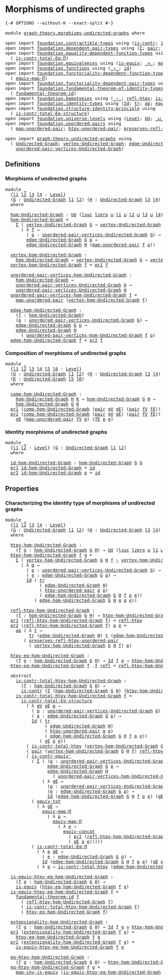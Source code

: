 # Morphisms of undirected graphs

<pre class="Agda"><a id="43" class="Symbol">{-#</a> <a id="47" class="Keyword">OPTIONS</a> <a id="55" class="Pragma">--without-K</a> <a id="67" class="Pragma">--exact-split</a> <a id="81" class="Symbol">#-}</a>

<a id="86" class="Keyword">module</a> <a id="93" href="graph-theory.morphisms-undirected-graphs.html" class="Module">graph-theory.morphisms-undirected-graphs</a> <a id="134" class="Keyword">where</a>

<a id="141" class="Keyword">open</a> <a id="146" class="Keyword">import</a> <a id="153" href="foundation.contractible-types.html" class="Module">foundation.contractible-types</a> <a id="183" class="Keyword">using</a> <a id="189" class="Symbol">(</a><a id="190" href="foundation-core.contractible-types.html#925" class="Function">is-contr</a><a id="198" class="Symbol">;</a> <a id="200" href="foundation-core.contractible-types.html#3739" class="Function">is-contr-equiv&#39;</a><a id="215" class="Symbol">)</a>
<a id="217" class="Keyword">open</a> <a id="222" class="Keyword">import</a> <a id="229" href="foundation.dependent-pair-types.html" class="Module">foundation.dependent-pair-types</a> <a id="261" class="Keyword">using</a> <a id="267" class="Symbol">(</a><a id="268" href="foundation-core.dependent-pair-types.html#502" class="Record">Σ</a><a id="269" class="Symbol">;</a> <a id="271" href="foundation-core.dependent-pair-types.html#575" class="InductiveConstructor">pair</a><a id="275" class="Symbol">;</a> <a id="277" href="foundation-core.dependent-pair-types.html#592" class="Field">pr1</a><a id="280" class="Symbol">;</a> <a id="282" href="foundation-core.dependent-pair-types.html#604" class="Field">pr2</a><a id="285" class="Symbol">)</a>
<a id="287" class="Keyword">open</a> <a id="292" class="Keyword">import</a> <a id="299" href="foundation.equality-dependent-function-types.html" class="Module">foundation.equality-dependent-function-types</a> <a id="344" class="Keyword">using</a>
  <a id="352" class="Symbol">(</a> <a id="354" href="foundation.equality-dependent-function-types.html#1038" class="Function">is-contr-total-Eq-Π</a><a id="373" class="Symbol">)</a>
<a id="375" class="Keyword">open</a> <a id="380" class="Keyword">import</a> <a id="387" href="foundation.equivalences.html" class="Module">foundation.equivalences</a> <a id="411" class="Keyword">using</a> <a id="417" class="Symbol">(</a><a id="418" href="foundation-core.equivalences.html#1542" class="Function">is-equiv</a><a id="426" class="Symbol">;</a> <a id="428" href="foundation-core.equivalences.html#1607" class="Function Operator">_≃_</a><a id="431" class="Symbol">;</a> <a id="433" href="foundation-core.equivalences.html#4173" class="Function">map-inv-is-equiv</a><a id="449" class="Symbol">)</a>
<a id="451" class="Keyword">open</a> <a id="456" class="Keyword">import</a> <a id="463" href="foundation.functions.html" class="Module">foundation.functions</a> <a id="484" class="Keyword">using</a> <a id="490" class="Symbol">(</a><a id="491" href="foundation-core.functions.html#407" class="Function Operator">_∘_</a><a id="494" class="Symbol">;</a> <a id="496" href="foundation-core.functions.html#309" class="Function">id</a><a id="498" class="Symbol">)</a>
<a id="500" class="Keyword">open</a> <a id="505" class="Keyword">import</a> <a id="512" href="foundation.functoriality-dependent-function-types.html" class="Module">foundation.functoriality-dependent-function-types</a> <a id="562" class="Keyword">using</a>
  <a id="570" class="Symbol">(</a> <a id="572" href="foundation.functoriality-dependent-function-types.html#3637" class="Function">equiv-map-Π</a><a id="583" class="Symbol">)</a>
<a id="585" class="Keyword">open</a> <a id="590" class="Keyword">import</a> <a id="597" href="foundation.functoriality-dependent-pair-types.html" class="Module">foundation.functoriality-dependent-pair-types</a> <a id="643" class="Keyword">using</a> <a id="649" class="Symbol">(</a><a id="650" href="foundation-core.functoriality-dependent-pair-types.html#6804" class="Function">equiv-tot</a><a id="659" class="Symbol">)</a>
<a id="661" class="Keyword">open</a> <a id="666" class="Keyword">import</a> <a id="673" href="foundation.fundamental-theorem-of-identity-types.html" class="Module">foundation.fundamental-theorem-of-identity-types</a> <a id="722" class="Keyword">using</a>
  <a id="730" class="Symbol">(</a> <a id="732" href="foundation-core.fundamental-theorem-of-identity-types.html#1888" class="Function">fundamental-theorem-id</a><a id="754" class="Symbol">)</a>
<a id="756" class="Keyword">open</a> <a id="761" class="Keyword">import</a> <a id="768" href="foundation.homotopies.html" class="Module">foundation.homotopies</a> <a id="790" class="Keyword">using</a> <a id="796" class="Symbol">(</a><a id="797" href="foundation-core.homotopies.html#467" class="Function Operator">_~_</a><a id="800" class="Symbol">;</a> <a id="802" href="foundation-core.homotopies.html#632" class="Function">refl-htpy</a><a id="811" class="Symbol">;</a> <a id="813" href="foundation.homotopies.html#3132" class="Function">is-contr-total-htpy</a><a id="832" class="Symbol">)</a>
<a id="834" class="Keyword">open</a> <a id="839" class="Keyword">import</a> <a id="846" href="foundation.identity-types.html" class="Module">foundation.identity-types</a> <a id="872" class="Keyword">using</a> <a id="878" class="Symbol">(</a><a id="879" href="foundation-core.identity-types.html#641" class="Datatype">Id</a><a id="881" class="Symbol">;</a> <a id="883" href="foundation-core.identity-types.html#4583" class="Function">tr</a><a id="885" class="Symbol">;</a> <a id="887" href="foundation-core.identity-types.html#2853" class="Function">ap</a><a id="889" class="Symbol">;</a> <a id="891" href="foundation.identity-types.html#1931" class="Function">equiv-concat</a><a id="903" class="Symbol">;</a> <a id="905" href="foundation-core.identity-types.html#694" class="InductiveConstructor">refl</a><a id="909" class="Symbol">)</a>
<a id="911" class="Keyword">open</a> <a id="916" class="Keyword">import</a> <a id="923" href="foundation.structure-identity-principle.html" class="Module">foundation.structure-identity-principle</a> <a id="963" class="Keyword">using</a>
  <a id="971" class="Symbol">(</a> <a id="973" href="foundation.structure-identity-principle.html#1341" class="Function">is-contr-total-Eq-structure</a><a id="1000" class="Symbol">)</a>
<a id="1002" class="Keyword">open</a> <a id="1007" class="Keyword">import</a> <a id="1014" href="foundation.universe-levels.html" class="Module">foundation.universe-levels</a> <a id="1041" class="Keyword">using</a> <a id="1047" class="Symbol">(</a><a id="1048" href="Agda.Primitive.html#597" class="Postulate">Level</a><a id="1053" class="Symbol">;</a> <a id="1055" href="foundation-core.universe-levels.html#222" class="Primitive">UU</a><a id="1057" class="Symbol">;</a> <a id="1059" href="Agda.Primitive.html#810" class="Primitive Operator">_⊔_</a><a id="1062" class="Symbol">;</a> <a id="1064" href="Agda.Primitive.html#780" class="Primitive">lsuc</a><a id="1068" class="Symbol">;</a> <a id="1070" href="Agda.Primitive.html#764" class="Primitive">lzero</a><a id="1075" class="Symbol">)</a>
<a id="1077" class="Keyword">open</a> <a id="1082" class="Keyword">import</a> <a id="1089" href="foundation.unordered-pairs.html" class="Module">foundation.unordered-pairs</a> <a id="1116" class="Keyword">using</a>
  <a id="1124" class="Symbol">(</a> <a id="1126" href="foundation.unordered-pairs.html#7759" class="Function">map-unordered-pair</a><a id="1144" class="Symbol">;</a> <a id="1146" href="foundation.unordered-pairs.html#8391" class="Function">htpy-unordered-pair</a><a id="1165" class="Symbol">;</a> <a id="1167" href="foundation.unordered-pairs.html#8712" class="Function">preserves-refl-htpy-unordered-pair</a><a id="1201" class="Symbol">)</a>

<a id="1204" class="Keyword">open</a> <a id="1209" class="Keyword">import</a> <a id="1216" href="graph-theory.undirected-graphs.html" class="Module">graph-theory.undirected-graphs</a> <a id="1247" class="Keyword">using</a>
  <a id="1255" class="Symbol">(</a> <a id="1257" href="graph-theory.undirected-graphs.html#785" class="Function">Undirected-Graph</a><a id="1273" class="Symbol">;</a> <a id="1275" href="graph-theory.undirected-graphs.html#981" class="Function">vertex-Undirected-Graph</a><a id="1298" class="Symbol">;</a> <a id="1300" href="graph-theory.undirected-graphs.html#1205" class="Function">edge-Undirected-Graph</a><a id="1321" class="Symbol">;</a>
    <a id="1327" href="graph-theory.undirected-graphs.html#1050" class="Function">unordered-pair-vertices-Undirected-Graph</a><a id="1367" class="Symbol">)</a>
</pre>
## Definitions

### Morphisms of undirected graphs

<pre class="Agda"><a id="1434" class="Keyword">module</a> <a id="1441" href="graph-theory.morphisms-undirected-graphs.html#1441" class="Module">_</a>
  <a id="1445" class="Symbol">{</a><a id="1446" href="graph-theory.morphisms-undirected-graphs.html#1446" class="Bound">l1</a> <a id="1449" href="graph-theory.morphisms-undirected-graphs.html#1449" class="Bound">l2</a> <a id="1452" href="graph-theory.morphisms-undirected-graphs.html#1452" class="Bound">l3</a> <a id="1455" href="graph-theory.morphisms-undirected-graphs.html#1455" class="Bound">l4</a> <a id="1458" class="Symbol">:</a> <a id="1460" href="Agda.Primitive.html#597" class="Postulate">Level</a><a id="1465" class="Symbol">}</a>
  <a id="1469" class="Symbol">(</a><a id="1470" href="graph-theory.morphisms-undirected-graphs.html#1470" class="Bound">G</a> <a id="1472" class="Symbol">:</a> <a id="1474" href="graph-theory.undirected-graphs.html#785" class="Function">Undirected-Graph</a> <a id="1491" href="graph-theory.morphisms-undirected-graphs.html#1446" class="Bound">l1</a> <a id="1494" href="graph-theory.morphisms-undirected-graphs.html#1449" class="Bound">l2</a><a id="1496" class="Symbol">)</a> <a id="1498" class="Symbol">(</a><a id="1499" href="graph-theory.morphisms-undirected-graphs.html#1499" class="Bound">H</a> <a id="1501" class="Symbol">:</a> <a id="1503" href="graph-theory.undirected-graphs.html#785" class="Function">Undirected-Graph</a> <a id="1520" href="graph-theory.morphisms-undirected-graphs.html#1452" class="Bound">l3</a> <a id="1523" href="graph-theory.morphisms-undirected-graphs.html#1455" class="Bound">l4</a><a id="1525" class="Symbol">)</a>
  <a id="1529" class="Keyword">where</a>

  <a id="1538" href="graph-theory.morphisms-undirected-graphs.html#1538" class="Function">hom-Undirected-Graph</a> <a id="1559" class="Symbol">:</a> <a id="1561" href="foundation-core.universe-levels.html#222" class="Primitive">UU</a> <a id="1564" class="Symbol">(</a><a id="1565" href="Agda.Primitive.html#780" class="Primitive">lsuc</a> <a id="1570" href="Agda.Primitive.html#764" class="Primitive">lzero</a> <a id="1576" href="Agda.Primitive.html#810" class="Primitive Operator">⊔</a> <a id="1578" href="graph-theory.morphisms-undirected-graphs.html#1446" class="Bound">l1</a> <a id="1581" href="Agda.Primitive.html#810" class="Primitive Operator">⊔</a> <a id="1583" href="graph-theory.morphisms-undirected-graphs.html#1449" class="Bound">l2</a> <a id="1586" href="Agda.Primitive.html#810" class="Primitive Operator">⊔</a> <a id="1588" href="graph-theory.morphisms-undirected-graphs.html#1452" class="Bound">l3</a> <a id="1591" href="Agda.Primitive.html#810" class="Primitive Operator">⊔</a> <a id="1593" href="graph-theory.morphisms-undirected-graphs.html#1455" class="Bound">l4</a><a id="1595" class="Symbol">)</a>
  <a id="1599" href="graph-theory.morphisms-undirected-graphs.html#1538" class="Function">hom-Undirected-Graph</a> <a id="1620" class="Symbol">=</a>
    <a id="1626" href="foundation-core.dependent-pair-types.html#502" class="Record">Σ</a> <a id="1628" class="Symbol">(</a> <a id="1630" href="graph-theory.undirected-graphs.html#981" class="Function">vertex-Undirected-Graph</a> <a id="1654" href="graph-theory.morphisms-undirected-graphs.html#1470" class="Bound">G</a> <a id="1656" class="Symbol">→</a> <a id="1658" href="graph-theory.undirected-graphs.html#981" class="Function">vertex-Undirected-Graph</a> <a id="1682" href="graph-theory.morphisms-undirected-graphs.html#1499" class="Bound">H</a><a id="1683" class="Symbol">)</a>
      <a id="1691" class="Symbol">(</a> <a id="1693" class="Symbol">λ</a> <a id="1695" href="graph-theory.morphisms-undirected-graphs.html#1695" class="Bound">f</a> <a id="1697" class="Symbol">→</a>
        <a id="1707" class="Symbol">(</a> <a id="1709" href="graph-theory.morphisms-undirected-graphs.html#1709" class="Bound">p</a> <a id="1711" class="Symbol">:</a> <a id="1713" href="graph-theory.undirected-graphs.html#1050" class="Function">unordered-pair-vertices-Undirected-Graph</a> <a id="1754" href="graph-theory.morphisms-undirected-graphs.html#1470" class="Bound">G</a><a id="1755" class="Symbol">)</a> <a id="1757" class="Symbol">→</a>
        <a id="1767" href="graph-theory.undirected-graphs.html#1205" class="Function">edge-Undirected-Graph</a> <a id="1789" href="graph-theory.morphisms-undirected-graphs.html#1470" class="Bound">G</a> <a id="1791" href="graph-theory.morphisms-undirected-graphs.html#1709" class="Bound">p</a> <a id="1793" class="Symbol">→</a>
        <a id="1803" href="graph-theory.undirected-graphs.html#1205" class="Function">edge-Undirected-Graph</a> <a id="1825" href="graph-theory.morphisms-undirected-graphs.html#1499" class="Bound">H</a> <a id="1827" class="Symbol">(</a><a id="1828" href="foundation.unordered-pairs.html#7759" class="Function">map-unordered-pair</a> <a id="1847" href="graph-theory.morphisms-undirected-graphs.html#1695" class="Bound">f</a> <a id="1849" href="graph-theory.morphisms-undirected-graphs.html#1709" class="Bound">p</a><a id="1850" class="Symbol">))</a>

  <a id="1856" href="graph-theory.morphisms-undirected-graphs.html#1856" class="Function">vertex-hom-Undirected-Graph</a> <a id="1884" class="Symbol">:</a>
    <a id="1890" href="graph-theory.morphisms-undirected-graphs.html#1538" class="Function">hom-Undirected-Graph</a> <a id="1911" class="Symbol">→</a> <a id="1913" href="graph-theory.undirected-graphs.html#981" class="Function">vertex-Undirected-Graph</a> <a id="1937" href="graph-theory.morphisms-undirected-graphs.html#1470" class="Bound">G</a> <a id="1939" class="Symbol">→</a> <a id="1941" href="graph-theory.undirected-graphs.html#981" class="Function">vertex-Undirected-Graph</a> <a id="1965" href="graph-theory.morphisms-undirected-graphs.html#1499" class="Bound">H</a>
  <a id="1969" href="graph-theory.morphisms-undirected-graphs.html#1856" class="Function">vertex-hom-Undirected-Graph</a> <a id="1997" href="graph-theory.morphisms-undirected-graphs.html#1997" class="Bound">f</a> <a id="1999" class="Symbol">=</a> <a id="2001" href="foundation-core.dependent-pair-types.html#592" class="Field">pr1</a> <a id="2005" href="graph-theory.morphisms-undirected-graphs.html#1997" class="Bound">f</a>

  <a id="2010" href="graph-theory.morphisms-undirected-graphs.html#2010" class="Function">unordered-pair-vertices-hom-Undirected-Graph</a> <a id="2055" class="Symbol">:</a>
    <a id="2061" href="graph-theory.morphisms-undirected-graphs.html#1538" class="Function">hom-Undirected-Graph</a> <a id="2082" class="Symbol">→</a>
    <a id="2088" href="graph-theory.undirected-graphs.html#1050" class="Function">unordered-pair-vertices-Undirected-Graph</a> <a id="2129" href="graph-theory.morphisms-undirected-graphs.html#1470" class="Bound">G</a> <a id="2131" class="Symbol">→</a>
    <a id="2137" href="graph-theory.undirected-graphs.html#1050" class="Function">unordered-pair-vertices-Undirected-Graph</a> <a id="2178" href="graph-theory.morphisms-undirected-graphs.html#1499" class="Bound">H</a>
  <a id="2182" href="graph-theory.morphisms-undirected-graphs.html#2010" class="Function">unordered-pair-vertices-hom-Undirected-Graph</a> <a id="2227" href="graph-theory.morphisms-undirected-graphs.html#2227" class="Bound">f</a> <a id="2229" class="Symbol">=</a>
    <a id="2235" href="foundation.unordered-pairs.html#7759" class="Function">map-unordered-pair</a> <a id="2254" class="Symbol">(</a><a id="2255" href="graph-theory.morphisms-undirected-graphs.html#1856" class="Function">vertex-hom-Undirected-Graph</a> <a id="2283" href="graph-theory.morphisms-undirected-graphs.html#2227" class="Bound">f</a><a id="2284" class="Symbol">)</a>

  <a id="2289" href="graph-theory.morphisms-undirected-graphs.html#2289" class="Function">edge-hom-Undirected-Graph</a> <a id="2315" class="Symbol">:</a>
    <a id="2321" class="Symbol">(</a><a id="2322" href="graph-theory.morphisms-undirected-graphs.html#2322" class="Bound">f</a> <a id="2324" class="Symbol">:</a> <a id="2326" href="graph-theory.morphisms-undirected-graphs.html#1538" class="Function">hom-Undirected-Graph</a><a id="2346" class="Symbol">)</a>
    <a id="2352" class="Symbol">(</a><a id="2353" href="graph-theory.morphisms-undirected-graphs.html#2353" class="Bound">p</a> <a id="2355" class="Symbol">:</a> <a id="2357" href="graph-theory.undirected-graphs.html#1050" class="Function">unordered-pair-vertices-Undirected-Graph</a> <a id="2398" href="graph-theory.morphisms-undirected-graphs.html#1470" class="Bound">G</a><a id="2399" class="Symbol">)</a> <a id="2401" class="Symbol">→</a>
    <a id="2407" href="graph-theory.undirected-graphs.html#1205" class="Function">edge-Undirected-Graph</a> <a id="2429" href="graph-theory.morphisms-undirected-graphs.html#1470" class="Bound">G</a> <a id="2431" href="graph-theory.morphisms-undirected-graphs.html#2353" class="Bound">p</a> <a id="2433" class="Symbol">→</a>
    <a id="2439" href="graph-theory.undirected-graphs.html#1205" class="Function">edge-Undirected-Graph</a> <a id="2461" href="graph-theory.morphisms-undirected-graphs.html#1499" class="Bound">H</a>
      <a id="2469" class="Symbol">(</a> <a id="2471" href="graph-theory.morphisms-undirected-graphs.html#2010" class="Function">unordered-pair-vertices-hom-Undirected-Graph</a> <a id="2516" href="graph-theory.morphisms-undirected-graphs.html#2322" class="Bound">f</a> <a id="2518" href="graph-theory.morphisms-undirected-graphs.html#2353" class="Bound">p</a><a id="2519" class="Symbol">)</a>
  <a id="2523" href="graph-theory.morphisms-undirected-graphs.html#2289" class="Function">edge-hom-Undirected-Graph</a> <a id="2549" href="graph-theory.morphisms-undirected-graphs.html#2549" class="Bound">f</a> <a id="2551" class="Symbol">=</a> <a id="2553" href="foundation-core.dependent-pair-types.html#604" class="Field">pr2</a> <a id="2557" href="graph-theory.morphisms-undirected-graphs.html#2549" class="Bound">f</a>
</pre>
### Composition of morphisms of undirected graphs

<pre class="Agda"><a id="2623" class="Keyword">module</a> <a id="2630" href="graph-theory.morphisms-undirected-graphs.html#2630" class="Module">_</a>
  <a id="2634" class="Symbol">{</a><a id="2635" href="graph-theory.morphisms-undirected-graphs.html#2635" class="Bound">l1</a> <a id="2638" href="graph-theory.morphisms-undirected-graphs.html#2638" class="Bound">l2</a> <a id="2641" href="graph-theory.morphisms-undirected-graphs.html#2641" class="Bound">l3</a> <a id="2644" href="graph-theory.morphisms-undirected-graphs.html#2644" class="Bound">l4</a> <a id="2647" href="graph-theory.morphisms-undirected-graphs.html#2647" class="Bound">l5</a> <a id="2650" href="graph-theory.morphisms-undirected-graphs.html#2650" class="Bound">l6</a> <a id="2653" class="Symbol">:</a> <a id="2655" href="Agda.Primitive.html#597" class="Postulate">Level</a><a id="2660" class="Symbol">}</a>
  <a id="2664" class="Symbol">(</a><a id="2665" href="graph-theory.morphisms-undirected-graphs.html#2665" class="Bound">G</a> <a id="2667" class="Symbol">:</a> <a id="2669" href="graph-theory.undirected-graphs.html#785" class="Function">Undirected-Graph</a> <a id="2686" href="graph-theory.morphisms-undirected-graphs.html#2635" class="Bound">l1</a> <a id="2689" href="graph-theory.morphisms-undirected-graphs.html#2638" class="Bound">l2</a><a id="2691" class="Symbol">)</a> <a id="2693" class="Symbol">(</a><a id="2694" href="graph-theory.morphisms-undirected-graphs.html#2694" class="Bound">H</a> <a id="2696" class="Symbol">:</a> <a id="2698" href="graph-theory.undirected-graphs.html#785" class="Function">Undirected-Graph</a> <a id="2715" href="graph-theory.morphisms-undirected-graphs.html#2641" class="Bound">l3</a> <a id="2718" href="graph-theory.morphisms-undirected-graphs.html#2644" class="Bound">l4</a><a id="2720" class="Symbol">)</a>
  <a id="2724" class="Symbol">(</a><a id="2725" href="graph-theory.morphisms-undirected-graphs.html#2725" class="Bound">K</a> <a id="2727" class="Symbol">:</a> <a id="2729" href="graph-theory.undirected-graphs.html#785" class="Function">Undirected-Graph</a> <a id="2746" href="graph-theory.morphisms-undirected-graphs.html#2647" class="Bound">l5</a> <a id="2749" href="graph-theory.morphisms-undirected-graphs.html#2650" class="Bound">l6</a><a id="2751" class="Symbol">)</a>
  <a id="2755" class="Keyword">where</a>

  <a id="2764" href="graph-theory.morphisms-undirected-graphs.html#2764" class="Function">comp-hom-Undirected-Graph</a> <a id="2790" class="Symbol">:</a>
    <a id="2796" href="graph-theory.morphisms-undirected-graphs.html#1538" class="Function">hom-Undirected-Graph</a> <a id="2817" href="graph-theory.morphisms-undirected-graphs.html#2694" class="Bound">H</a> <a id="2819" href="graph-theory.morphisms-undirected-graphs.html#2725" class="Bound">K</a> <a id="2821" class="Symbol">→</a> <a id="2823" href="graph-theory.morphisms-undirected-graphs.html#1538" class="Function">hom-Undirected-Graph</a> <a id="2844" href="graph-theory.morphisms-undirected-graphs.html#2665" class="Bound">G</a> <a id="2846" href="graph-theory.morphisms-undirected-graphs.html#2694" class="Bound">H</a> <a id="2848" class="Symbol">→</a>
    <a id="2854" href="graph-theory.morphisms-undirected-graphs.html#1538" class="Function">hom-Undirected-Graph</a> <a id="2875" href="graph-theory.morphisms-undirected-graphs.html#2665" class="Bound">G</a> <a id="2877" href="graph-theory.morphisms-undirected-graphs.html#2725" class="Bound">K</a>
  <a id="2881" href="foundation-core.dependent-pair-types.html#592" class="Field">pr1</a> <a id="2885" class="Symbol">(</a><a id="2886" href="graph-theory.morphisms-undirected-graphs.html#2764" class="Function">comp-hom-Undirected-Graph</a> <a id="2912" class="Symbol">(</a><a id="2913" href="foundation-core.dependent-pair-types.html#575" class="InductiveConstructor">pair</a> <a id="2918" href="graph-theory.morphisms-undirected-graphs.html#2918" class="Bound">gV</a> <a id="2921" href="graph-theory.morphisms-undirected-graphs.html#2921" class="Bound">gE</a><a id="2923" class="Symbol">)</a> <a id="2925" class="Symbol">(</a><a id="2926" href="foundation-core.dependent-pair-types.html#575" class="InductiveConstructor">pair</a> <a id="2931" href="graph-theory.morphisms-undirected-graphs.html#2931" class="Bound">fV</a> <a id="2934" href="graph-theory.morphisms-undirected-graphs.html#2934" class="Bound">fE</a><a id="2936" class="Symbol">))</a> <a id="2939" class="Symbol">=</a> <a id="2941" href="graph-theory.morphisms-undirected-graphs.html#2918" class="Bound">gV</a> <a id="2944" href="foundation-core.functions.html#407" class="Function Operator">∘</a> <a id="2946" href="graph-theory.morphisms-undirected-graphs.html#2931" class="Bound">fV</a>
  <a id="2951" href="foundation-core.dependent-pair-types.html#604" class="Field">pr2</a> <a id="2955" class="Symbol">(</a><a id="2956" href="graph-theory.morphisms-undirected-graphs.html#2764" class="Function">comp-hom-Undirected-Graph</a> <a id="2982" class="Symbol">(</a><a id="2983" href="foundation-core.dependent-pair-types.html#575" class="InductiveConstructor">pair</a> <a id="2988" href="graph-theory.morphisms-undirected-graphs.html#2988" class="Bound">gV</a> <a id="2991" href="graph-theory.morphisms-undirected-graphs.html#2991" class="Bound">gE</a><a id="2993" class="Symbol">)</a> <a id="2995" class="Symbol">(</a><a id="2996" href="foundation-core.dependent-pair-types.html#575" class="InductiveConstructor">pair</a> <a id="3001" href="graph-theory.morphisms-undirected-graphs.html#3001" class="Bound">fV</a> <a id="3004" href="graph-theory.morphisms-undirected-graphs.html#3004" class="Bound">fE</a><a id="3006" class="Symbol">))</a> <a id="3009" href="graph-theory.morphisms-undirected-graphs.html#3009" class="Bound">p</a> <a id="3011" href="graph-theory.morphisms-undirected-graphs.html#3011" class="Bound">e</a> <a id="3013" class="Symbol">=</a>
    <a id="3019" href="graph-theory.morphisms-undirected-graphs.html#2991" class="Bound">gE</a> <a id="3022" class="Symbol">(</a><a id="3023" href="foundation.unordered-pairs.html#7759" class="Function">map-unordered-pair</a> <a id="3042" href="graph-theory.morphisms-undirected-graphs.html#3001" class="Bound">fV</a> <a id="3045" href="graph-theory.morphisms-undirected-graphs.html#3009" class="Bound">p</a><a id="3046" class="Symbol">)</a> <a id="3048" class="Symbol">(</a><a id="3049" href="graph-theory.morphisms-undirected-graphs.html#3004" class="Bound">fE</a> <a id="3052" href="graph-theory.morphisms-undirected-graphs.html#3009" class="Bound">p</a> <a id="3054" href="graph-theory.morphisms-undirected-graphs.html#3011" class="Bound">e</a><a id="3055" class="Symbol">)</a>
</pre>
### Identity morphisms of undirected graphs

<pre class="Agda"><a id="3115" class="Keyword">module</a> <a id="3122" href="graph-theory.morphisms-undirected-graphs.html#3122" class="Module">_</a>
  <a id="3126" class="Symbol">{</a><a id="3127" href="graph-theory.morphisms-undirected-graphs.html#3127" class="Bound">l1</a> <a id="3130" href="graph-theory.morphisms-undirected-graphs.html#3130" class="Bound">l2</a> <a id="3133" class="Symbol">:</a> <a id="3135" href="Agda.Primitive.html#597" class="Postulate">Level</a><a id="3140" class="Symbol">}</a> <a id="3142" class="Symbol">(</a><a id="3143" href="graph-theory.morphisms-undirected-graphs.html#3143" class="Bound">G</a> <a id="3145" class="Symbol">:</a> <a id="3147" href="graph-theory.undirected-graphs.html#785" class="Function">Undirected-Graph</a> <a id="3164" href="graph-theory.morphisms-undirected-graphs.html#3127" class="Bound">l1</a> <a id="3167" href="graph-theory.morphisms-undirected-graphs.html#3130" class="Bound">l2</a><a id="3169" class="Symbol">)</a>
  <a id="3173" class="Keyword">where</a>

  <a id="3182" href="graph-theory.morphisms-undirected-graphs.html#3182" class="Function">id-hom-Undirected-Graph</a> <a id="3206" class="Symbol">:</a> <a id="3208" href="graph-theory.morphisms-undirected-graphs.html#1538" class="Function">hom-Undirected-Graph</a> <a id="3229" href="graph-theory.morphisms-undirected-graphs.html#3143" class="Bound">G</a> <a id="3231" href="graph-theory.morphisms-undirected-graphs.html#3143" class="Bound">G</a>
  <a id="3235" href="foundation-core.dependent-pair-types.html#592" class="Field">pr1</a> <a id="3239" href="graph-theory.morphisms-undirected-graphs.html#3182" class="Function">id-hom-Undirected-Graph</a> <a id="3263" class="Symbol">=</a> <a id="3265" href="foundation-core.functions.html#309" class="Function">id</a>
  <a id="3270" href="foundation-core.dependent-pair-types.html#604" class="Field">pr2</a> <a id="3274" href="graph-theory.morphisms-undirected-graphs.html#3182" class="Function">id-hom-Undirected-Graph</a> <a id="3298" href="graph-theory.morphisms-undirected-graphs.html#3298" class="Bound">p</a> <a id="3300" class="Symbol">=</a> <a id="3302" href="foundation-core.functions.html#309" class="Function">id</a>
</pre>

## Properties

### Characterizing the identity type of morphisms of undirected graphs

<pre class="Agda"><a id="3406" class="Keyword">module</a> <a id="3413" href="graph-theory.morphisms-undirected-graphs.html#3413" class="Module">_</a>
  <a id="3417" class="Symbol">{</a><a id="3418" href="graph-theory.morphisms-undirected-graphs.html#3418" class="Bound">l1</a> <a id="3421" href="graph-theory.morphisms-undirected-graphs.html#3421" class="Bound">l2</a> <a id="3424" href="graph-theory.morphisms-undirected-graphs.html#3424" class="Bound">l3</a> <a id="3427" href="graph-theory.morphisms-undirected-graphs.html#3427" class="Bound">l4</a> <a id="3430" class="Symbol">:</a> <a id="3432" href="Agda.Primitive.html#597" class="Postulate">Level</a><a id="3437" class="Symbol">}</a>
  <a id="3441" class="Symbol">(</a><a id="3442" href="graph-theory.morphisms-undirected-graphs.html#3442" class="Bound">G</a> <a id="3444" class="Symbol">:</a> <a id="3446" href="graph-theory.undirected-graphs.html#785" class="Function">Undirected-Graph</a> <a id="3463" href="graph-theory.morphisms-undirected-graphs.html#3418" class="Bound">l1</a> <a id="3466" href="graph-theory.morphisms-undirected-graphs.html#3421" class="Bound">l2</a><a id="3468" class="Symbol">)</a> <a id="3470" class="Symbol">(</a><a id="3471" href="graph-theory.morphisms-undirected-graphs.html#3471" class="Bound">H</a> <a id="3473" class="Symbol">:</a> <a id="3475" href="graph-theory.undirected-graphs.html#785" class="Function">Undirected-Graph</a> <a id="3492" href="graph-theory.morphisms-undirected-graphs.html#3424" class="Bound">l3</a> <a id="3495" href="graph-theory.morphisms-undirected-graphs.html#3427" class="Bound">l4</a><a id="3497" class="Symbol">)</a>
  <a id="3501" class="Keyword">where</a>

  <a id="3510" href="graph-theory.morphisms-undirected-graphs.html#3510" class="Function">htpy-hom-Undirected-Graph</a> <a id="3536" class="Symbol">:</a>
    <a id="3542" class="Symbol">(</a><a id="3543" href="graph-theory.morphisms-undirected-graphs.html#3543" class="Bound">f</a> <a id="3545" href="graph-theory.morphisms-undirected-graphs.html#3545" class="Bound">g</a> <a id="3547" class="Symbol">:</a> <a id="3549" href="graph-theory.morphisms-undirected-graphs.html#1538" class="Function">hom-Undirected-Graph</a> <a id="3570" href="graph-theory.morphisms-undirected-graphs.html#3442" class="Bound">G</a> <a id="3572" href="graph-theory.morphisms-undirected-graphs.html#3471" class="Bound">H</a><a id="3573" class="Symbol">)</a> <a id="3575" class="Symbol">→</a> <a id="3577" href="foundation-core.universe-levels.html#222" class="Primitive">UU</a> <a id="3580" class="Symbol">(</a><a id="3581" href="Agda.Primitive.html#780" class="Primitive">lsuc</a> <a id="3586" href="Agda.Primitive.html#764" class="Primitive">lzero</a> <a id="3592" href="Agda.Primitive.html#810" class="Primitive Operator">⊔</a> <a id="3594" href="graph-theory.morphisms-undirected-graphs.html#3418" class="Bound">l1</a> <a id="3597" href="Agda.Primitive.html#810" class="Primitive Operator">⊔</a> <a id="3599" href="graph-theory.morphisms-undirected-graphs.html#3421" class="Bound">l2</a> <a id="3602" href="Agda.Primitive.html#810" class="Primitive Operator">⊔</a> <a id="3604" href="graph-theory.morphisms-undirected-graphs.html#3424" class="Bound">l3</a> <a id="3607" href="Agda.Primitive.html#810" class="Primitive Operator">⊔</a> <a id="3609" href="graph-theory.morphisms-undirected-graphs.html#3427" class="Bound">l4</a><a id="3611" class="Symbol">)</a>
  <a id="3615" href="graph-theory.morphisms-undirected-graphs.html#3510" class="Function">htpy-hom-Undirected-Graph</a> <a id="3641" href="graph-theory.morphisms-undirected-graphs.html#3641" class="Bound">f</a> <a id="3643" href="graph-theory.morphisms-undirected-graphs.html#3643" class="Bound">g</a> <a id="3645" class="Symbol">=</a>
    <a id="3651" href="foundation-core.dependent-pair-types.html#502" class="Record">Σ</a> <a id="3653" class="Symbol">(</a> <a id="3655" href="graph-theory.morphisms-undirected-graphs.html#1856" class="Function">vertex-hom-Undirected-Graph</a> <a id="3683" href="graph-theory.morphisms-undirected-graphs.html#3442" class="Bound">G</a> <a id="3685" href="graph-theory.morphisms-undirected-graphs.html#3471" class="Bound">H</a> <a id="3687" href="graph-theory.morphisms-undirected-graphs.html#3641" class="Bound">f</a> <a id="3689" href="foundation-core.homotopies.html#467" class="Function Operator">~</a> <a id="3691" href="graph-theory.morphisms-undirected-graphs.html#1856" class="Function">vertex-hom-Undirected-Graph</a> <a id="3719" href="graph-theory.morphisms-undirected-graphs.html#3442" class="Bound">G</a> <a id="3721" href="graph-theory.morphisms-undirected-graphs.html#3471" class="Bound">H</a> <a id="3723" href="graph-theory.morphisms-undirected-graphs.html#3643" class="Bound">g</a><a id="3724" class="Symbol">)</a>
      <a id="3732" class="Symbol">(</a> <a id="3734" class="Symbol">λ</a> <a id="3736" href="graph-theory.morphisms-undirected-graphs.html#3736" class="Bound">α</a> <a id="3738" class="Symbol">→</a>
        <a id="3748" class="Symbol">(</a> <a id="3750" href="graph-theory.morphisms-undirected-graphs.html#3750" class="Bound">p</a> <a id="3752" class="Symbol">:</a> <a id="3754" href="graph-theory.undirected-graphs.html#1050" class="Function">unordered-pair-vertices-Undirected-Graph</a> <a id="3795" href="graph-theory.morphisms-undirected-graphs.html#3442" class="Bound">G</a><a id="3796" class="Symbol">)</a> <a id="3798" class="Symbol">→</a>
        <a id="3808" class="Symbol">(</a> <a id="3810" href="graph-theory.morphisms-undirected-graphs.html#3810" class="Bound">e</a> <a id="3812" class="Symbol">:</a> <a id="3814" href="graph-theory.undirected-graphs.html#1205" class="Function">edge-Undirected-Graph</a> <a id="3836" href="graph-theory.morphisms-undirected-graphs.html#3442" class="Bound">G</a> <a id="3838" href="graph-theory.morphisms-undirected-graphs.html#3750" class="Bound">p</a><a id="3839" class="Symbol">)</a> <a id="3841" class="Symbol">→</a>
        <a id="3851" href="foundation-core.identity-types.html#641" class="Datatype">Id</a> <a id="3854" class="Symbol">(</a> <a id="3856" href="foundation-core.identity-types.html#4583" class="Function">tr</a>
             <a id="3872" class="Symbol">(</a> <a id="3874" href="graph-theory.undirected-graphs.html#1205" class="Function">edge-Undirected-Graph</a> <a id="3896" href="graph-theory.morphisms-undirected-graphs.html#3471" class="Bound">H</a><a id="3897" class="Symbol">)</a>
             <a id="3912" class="Symbol">(</a> <a id="3914" href="foundation.unordered-pairs.html#8391" class="Function">htpy-unordered-pair</a> <a id="3934" href="graph-theory.morphisms-undirected-graphs.html#3736" class="Bound">α</a> <a id="3936" href="graph-theory.morphisms-undirected-graphs.html#3750" class="Bound">p</a><a id="3937" class="Symbol">)</a>
             <a id="3952" class="Symbol">(</a> <a id="3954" href="graph-theory.morphisms-undirected-graphs.html#2289" class="Function">edge-hom-Undirected-Graph</a> <a id="3980" href="graph-theory.morphisms-undirected-graphs.html#3442" class="Bound">G</a> <a id="3982" href="graph-theory.morphisms-undirected-graphs.html#3471" class="Bound">H</a> <a id="3984" href="graph-theory.morphisms-undirected-graphs.html#3641" class="Bound">f</a> <a id="3986" href="graph-theory.morphisms-undirected-graphs.html#3750" class="Bound">p</a> <a id="3988" href="graph-theory.morphisms-undirected-graphs.html#3810" class="Bound">e</a><a id="3989" class="Symbol">))</a>
           <a id="4003" class="Symbol">(</a> <a id="4005" href="graph-theory.morphisms-undirected-graphs.html#2289" class="Function">edge-hom-Undirected-Graph</a> <a id="4031" href="graph-theory.morphisms-undirected-graphs.html#3442" class="Bound">G</a> <a id="4033" href="graph-theory.morphisms-undirected-graphs.html#3471" class="Bound">H</a> <a id="4035" href="graph-theory.morphisms-undirected-graphs.html#3643" class="Bound">g</a> <a id="4037" href="graph-theory.morphisms-undirected-graphs.html#3750" class="Bound">p</a> <a id="4039" href="graph-theory.morphisms-undirected-graphs.html#3810" class="Bound">e</a><a id="4040" class="Symbol">))</a>

  <a id="4046" href="graph-theory.morphisms-undirected-graphs.html#4046" class="Function">refl-htpy-hom-Undirected-Graph</a> <a id="4077" class="Symbol">:</a>
    <a id="4083" class="Symbol">(</a><a id="4084" href="graph-theory.morphisms-undirected-graphs.html#4084" class="Bound">f</a> <a id="4086" class="Symbol">:</a> <a id="4088" href="graph-theory.morphisms-undirected-graphs.html#1538" class="Function">hom-Undirected-Graph</a> <a id="4109" href="graph-theory.morphisms-undirected-graphs.html#3442" class="Bound">G</a> <a id="4111" href="graph-theory.morphisms-undirected-graphs.html#3471" class="Bound">H</a><a id="4112" class="Symbol">)</a> <a id="4114" class="Symbol">→</a> <a id="4116" href="graph-theory.morphisms-undirected-graphs.html#3510" class="Function">htpy-hom-Undirected-Graph</a> <a id="4142" href="graph-theory.morphisms-undirected-graphs.html#4084" class="Bound">f</a> <a id="4144" href="graph-theory.morphisms-undirected-graphs.html#4084" class="Bound">f</a>
  <a id="4148" href="foundation-core.dependent-pair-types.html#592" class="Field">pr1</a> <a id="4152" class="Symbol">(</a><a id="4153" href="graph-theory.morphisms-undirected-graphs.html#4046" class="Function">refl-htpy-hom-Undirected-Graph</a> <a id="4184" href="graph-theory.morphisms-undirected-graphs.html#4184" class="Bound">f</a><a id="4185" class="Symbol">)</a> <a id="4187" class="Symbol">=</a> <a id="4189" href="foundation-core.homotopies.html#632" class="Function">refl-htpy</a>
  <a id="4201" href="foundation-core.dependent-pair-types.html#604" class="Field">pr2</a> <a id="4205" class="Symbol">(</a><a id="4206" href="graph-theory.morphisms-undirected-graphs.html#4046" class="Function">refl-htpy-hom-Undirected-Graph</a> <a id="4237" href="graph-theory.morphisms-undirected-graphs.html#4237" class="Bound">f</a><a id="4238" class="Symbol">)</a> <a id="4240" href="graph-theory.morphisms-undirected-graphs.html#4240" class="Bound">p</a> <a id="4242" href="graph-theory.morphisms-undirected-graphs.html#4242" class="Bound">e</a> <a id="4244" class="Symbol">=</a>
    <a id="4250" href="foundation-core.identity-types.html#2853" class="Function">ap</a> <a id="4253" class="Symbol">(</a> <a id="4255" class="Symbol">λ</a> <a id="4257" href="graph-theory.morphisms-undirected-graphs.html#4257" class="Bound">t</a> <a id="4259" class="Symbol">→</a>
         <a id="4270" href="foundation-core.identity-types.html#4583" class="Function">tr</a> <a id="4273" class="Symbol">(</a><a id="4274" href="graph-theory.undirected-graphs.html#1205" class="Function">edge-Undirected-Graph</a> <a id="4296" href="graph-theory.morphisms-undirected-graphs.html#3471" class="Bound">H</a><a id="4297" class="Symbol">)</a> <a id="4299" href="graph-theory.morphisms-undirected-graphs.html#4257" class="Bound">t</a> <a id="4301" class="Symbol">(</a><a id="4302" href="graph-theory.morphisms-undirected-graphs.html#2289" class="Function">edge-hom-Undirected-Graph</a> <a id="4328" href="graph-theory.morphisms-undirected-graphs.html#3442" class="Bound">G</a> <a id="4330" href="graph-theory.morphisms-undirected-graphs.html#3471" class="Bound">H</a> <a id="4332" href="graph-theory.morphisms-undirected-graphs.html#4237" class="Bound">f</a> <a id="4334" href="graph-theory.morphisms-undirected-graphs.html#4240" class="Bound">p</a> <a id="4336" href="graph-theory.morphisms-undirected-graphs.html#4242" class="Bound">e</a><a id="4337" class="Symbol">))</a>
       <a id="4347" class="Symbol">(</a> <a id="4349" href="foundation.unordered-pairs.html#8712" class="Function">preserves-refl-htpy-unordered-pair</a>
         <a id="4393" class="Symbol">(</a> <a id="4395" href="graph-theory.morphisms-undirected-graphs.html#1856" class="Function">vertex-hom-Undirected-Graph</a> <a id="4423" href="graph-theory.morphisms-undirected-graphs.html#3442" class="Bound">G</a> <a id="4425" href="graph-theory.morphisms-undirected-graphs.html#3471" class="Bound">H</a> <a id="4427" href="graph-theory.morphisms-undirected-graphs.html#4237" class="Bound">f</a><a id="4428" class="Symbol">)</a> <a id="4430" href="graph-theory.morphisms-undirected-graphs.html#4240" class="Bound">p</a><a id="4431" class="Symbol">)</a>

  <a id="4436" href="graph-theory.morphisms-undirected-graphs.html#4436" class="Function">htpy-eq-hom-Undirected-Graph</a> <a id="4465" class="Symbol">:</a>
    <a id="4471" class="Symbol">(</a><a id="4472" href="graph-theory.morphisms-undirected-graphs.html#4472" class="Bound">f</a> <a id="4474" href="graph-theory.morphisms-undirected-graphs.html#4474" class="Bound">g</a> <a id="4476" class="Symbol">:</a> <a id="4478" href="graph-theory.morphisms-undirected-graphs.html#1538" class="Function">hom-Undirected-Graph</a> <a id="4499" href="graph-theory.morphisms-undirected-graphs.html#3442" class="Bound">G</a> <a id="4501" href="graph-theory.morphisms-undirected-graphs.html#3471" class="Bound">H</a><a id="4502" class="Symbol">)</a> <a id="4504" class="Symbol">→</a> <a id="4506" href="foundation-core.identity-types.html#641" class="Datatype">Id</a> <a id="4509" href="graph-theory.morphisms-undirected-graphs.html#4472" class="Bound">f</a> <a id="4511" href="graph-theory.morphisms-undirected-graphs.html#4474" class="Bound">g</a> <a id="4513" class="Symbol">→</a> <a id="4515" href="graph-theory.morphisms-undirected-graphs.html#3510" class="Function">htpy-hom-Undirected-Graph</a> <a id="4541" href="graph-theory.morphisms-undirected-graphs.html#4472" class="Bound">f</a> <a id="4543" href="graph-theory.morphisms-undirected-graphs.html#4474" class="Bound">g</a>
  <a id="4547" href="graph-theory.morphisms-undirected-graphs.html#4436" class="Function">htpy-eq-hom-Undirected-Graph</a> <a id="4576" href="graph-theory.morphisms-undirected-graphs.html#4576" class="Bound">f</a> <a id="4578" class="DottedPattern Symbol">.</a><a id="4579" href="graph-theory.morphisms-undirected-graphs.html#4576" class="DottedPattern Bound">f</a> <a id="4581" href="foundation-core.identity-types.html#694" class="InductiveConstructor">refl</a> <a id="4586" class="Symbol">=</a> <a id="4588" href="graph-theory.morphisms-undirected-graphs.html#4046" class="Function">refl-htpy-hom-Undirected-Graph</a> <a id="4619" href="graph-theory.morphisms-undirected-graphs.html#4576" class="Bound">f</a>

  <a id="4624" class="Keyword">abstract</a>
    <a id="4637" href="graph-theory.morphisms-undirected-graphs.html#4637" class="Function">is-contr-total-htpy-hom-Undirected-Graph</a> <a id="4678" class="Symbol">:</a>
      <a id="4686" class="Symbol">(</a><a id="4687" href="graph-theory.morphisms-undirected-graphs.html#4687" class="Bound">f</a> <a id="4689" class="Symbol">:</a> <a id="4691" href="graph-theory.morphisms-undirected-graphs.html#1538" class="Function">hom-Undirected-Graph</a> <a id="4712" href="graph-theory.morphisms-undirected-graphs.html#3442" class="Bound">G</a> <a id="4714" href="graph-theory.morphisms-undirected-graphs.html#3471" class="Bound">H</a><a id="4715" class="Symbol">)</a> <a id="4717" class="Symbol">→</a>
      <a id="4725" href="foundation-core.contractible-types.html#925" class="Function">is-contr</a> <a id="4734" class="Symbol">(</a><a id="4735" href="foundation-core.dependent-pair-types.html#502" class="Record">Σ</a> <a id="4737" class="Symbol">(</a><a id="4738" href="graph-theory.morphisms-undirected-graphs.html#1538" class="Function">hom-Undirected-Graph</a> <a id="4759" href="graph-theory.morphisms-undirected-graphs.html#3442" class="Bound">G</a> <a id="4761" href="graph-theory.morphisms-undirected-graphs.html#3471" class="Bound">H</a><a id="4762" class="Symbol">)</a> <a id="4764" class="Symbol">(</a><a id="4765" href="graph-theory.morphisms-undirected-graphs.html#3510" class="Function">htpy-hom-Undirected-Graph</a> <a id="4791" href="graph-theory.morphisms-undirected-graphs.html#4687" class="Bound">f</a><a id="4792" class="Symbol">))</a>
    <a id="4799" href="graph-theory.morphisms-undirected-graphs.html#4637" class="Function">is-contr-total-htpy-hom-Undirected-Graph</a> <a id="4840" href="graph-theory.morphisms-undirected-graphs.html#4840" class="Bound">f</a> <a id="4842" class="Symbol">=</a>
      <a id="4850" href="foundation.structure-identity-principle.html#1341" class="Function">is-contr-total-Eq-structure</a>
        <a id="4886" class="Symbol">(</a> <a id="4888" class="Symbol">λ</a> <a id="4890" href="graph-theory.morphisms-undirected-graphs.html#4890" class="Bound">gV</a> <a id="4893" href="graph-theory.morphisms-undirected-graphs.html#4893" class="Bound">gE</a> <a id="4896" href="graph-theory.morphisms-undirected-graphs.html#4896" class="Bound">α</a> <a id="4898" class="Symbol">→</a>
          <a id="4910" class="Symbol">(</a> <a id="4912" href="graph-theory.morphisms-undirected-graphs.html#4912" class="Bound">p</a> <a id="4914" class="Symbol">:</a> <a id="4916" href="graph-theory.undirected-graphs.html#1050" class="Function">unordered-pair-vertices-Undirected-Graph</a> <a id="4957" href="graph-theory.morphisms-undirected-graphs.html#3442" class="Bound">G</a><a id="4958" class="Symbol">)</a> <a id="4960" class="Symbol">→</a>
          <a id="4972" class="Symbol">(</a> <a id="4974" href="graph-theory.morphisms-undirected-graphs.html#4974" class="Bound">e</a> <a id="4976" class="Symbol">:</a> <a id="4978" href="graph-theory.undirected-graphs.html#1205" class="Function">edge-Undirected-Graph</a> <a id="5000" href="graph-theory.morphisms-undirected-graphs.html#3442" class="Bound">G</a> <a id="5002" href="graph-theory.morphisms-undirected-graphs.html#4912" class="Bound">p</a><a id="5003" class="Symbol">)</a> <a id="5005" class="Symbol">→</a>
          <a id="5017" href="foundation-core.identity-types.html#641" class="Datatype">Id</a> <a id="5020" class="Symbol">(</a> <a id="5022" href="foundation-core.identity-types.html#4583" class="Function">tr</a>
               <a id="5040" class="Symbol">(</a> <a id="5042" href="graph-theory.undirected-graphs.html#1205" class="Function">edge-Undirected-Graph</a> <a id="5064" href="graph-theory.morphisms-undirected-graphs.html#3471" class="Bound">H</a><a id="5065" class="Symbol">)</a>
               <a id="5082" class="Symbol">(</a> <a id="5084" href="foundation.unordered-pairs.html#8391" class="Function">htpy-unordered-pair</a> <a id="5104" href="graph-theory.morphisms-undirected-graphs.html#4896" class="Bound">α</a> <a id="5106" href="graph-theory.morphisms-undirected-graphs.html#4912" class="Bound">p</a><a id="5107" class="Symbol">)</a>
               <a id="5124" class="Symbol">(</a> <a id="5126" href="graph-theory.morphisms-undirected-graphs.html#2289" class="Function">edge-hom-Undirected-Graph</a> <a id="5152" href="graph-theory.morphisms-undirected-graphs.html#3442" class="Bound">G</a> <a id="5154" href="graph-theory.morphisms-undirected-graphs.html#3471" class="Bound">H</a> <a id="5156" href="graph-theory.morphisms-undirected-graphs.html#4840" class="Bound">f</a> <a id="5158" href="graph-theory.morphisms-undirected-graphs.html#4912" class="Bound">p</a> <a id="5160" href="graph-theory.morphisms-undirected-graphs.html#4974" class="Bound">e</a><a id="5161" class="Symbol">))</a>
             <a id="5177" class="Symbol">(</a> <a id="5179" href="graph-theory.morphisms-undirected-graphs.html#4893" class="Bound">gE</a> <a id="5182" href="graph-theory.morphisms-undirected-graphs.html#4912" class="Bound">p</a> <a id="5184" href="graph-theory.morphisms-undirected-graphs.html#4974" class="Bound">e</a><a id="5185" class="Symbol">))</a>
        <a id="5196" class="Symbol">(</a> <a id="5198" href="foundation.homotopies.html#3132" class="Function">is-contr-total-htpy</a> <a id="5218" class="Symbol">(</a><a id="5219" href="graph-theory.morphisms-undirected-graphs.html#1856" class="Function">vertex-hom-Undirected-Graph</a> <a id="5247" href="graph-theory.morphisms-undirected-graphs.html#3442" class="Bound">G</a> <a id="5249" href="graph-theory.morphisms-undirected-graphs.html#3471" class="Bound">H</a> <a id="5251" href="graph-theory.morphisms-undirected-graphs.html#4840" class="Bound">f</a><a id="5252" class="Symbol">))</a>
        <a id="5263" class="Symbol">(</a> <a id="5265" href="foundation-core.dependent-pair-types.html#575" class="InductiveConstructor">pair</a> <a id="5270" class="Symbol">(</a><a id="5271" href="graph-theory.morphisms-undirected-graphs.html#1856" class="Function">vertex-hom-Undirected-Graph</a> <a id="5299" href="graph-theory.morphisms-undirected-graphs.html#3442" class="Bound">G</a> <a id="5301" href="graph-theory.morphisms-undirected-graphs.html#3471" class="Bound">H</a> <a id="5303" href="graph-theory.morphisms-undirected-graphs.html#4840" class="Bound">f</a><a id="5304" class="Symbol">)</a> <a id="5306" href="foundation-core.homotopies.html#632" class="Function">refl-htpy</a><a id="5315" class="Symbol">)</a>
        <a id="5325" class="Symbol">(</a> <a id="5327" href="foundation-core.contractible-types.html#3739" class="Function">is-contr-equiv&#39;</a>
          <a id="5353" class="Symbol">(</a> <a id="5355" href="foundation-core.dependent-pair-types.html#502" class="Record">Σ</a> <a id="5357" class="Symbol">(</a> <a id="5359" class="Symbol">(</a><a id="5360" href="graph-theory.morphisms-undirected-graphs.html#5360" class="Bound">p</a> <a id="5362" class="Symbol">:</a> <a id="5364" href="graph-theory.undirected-graphs.html#1050" class="Function">unordered-pair-vertices-Undirected-Graph</a> <a id="5405" href="graph-theory.morphisms-undirected-graphs.html#3442" class="Bound">G</a><a id="5406" class="Symbol">)</a> <a id="5408" class="Symbol">→</a>
                <a id="5426" href="graph-theory.undirected-graphs.html#1205" class="Function">edge-Undirected-Graph</a> <a id="5448" href="graph-theory.morphisms-undirected-graphs.html#3442" class="Bound">G</a> <a id="5450" href="graph-theory.morphisms-undirected-graphs.html#5360" class="Bound">p</a> <a id="5452" class="Symbol">→</a>
                <a id="5470" href="graph-theory.undirected-graphs.html#1205" class="Function">edge-Undirected-Graph</a> <a id="5492" href="graph-theory.morphisms-undirected-graphs.html#3471" class="Bound">H</a>
                  <a id="5512" class="Symbol">(</a> <a id="5514" href="graph-theory.morphisms-undirected-graphs.html#2010" class="Function">unordered-pair-vertices-hom-Undirected-Graph</a> <a id="5559" href="graph-theory.morphisms-undirected-graphs.html#3442" class="Bound">G</a> <a id="5561" href="graph-theory.morphisms-undirected-graphs.html#3471" class="Bound">H</a> <a id="5563" href="graph-theory.morphisms-undirected-graphs.html#4840" class="Bound">f</a> <a id="5565" href="graph-theory.morphisms-undirected-graphs.html#5360" class="Bound">p</a><a id="5566" class="Symbol">))</a>
              <a id="5583" class="Symbol">(</a> <a id="5585" class="Symbol">λ</a> <a id="5587" href="graph-theory.morphisms-undirected-graphs.html#5587" class="Bound">gE</a> <a id="5590" class="Symbol">→</a>
                <a id="5608" class="Symbol">(</a><a id="5609" href="graph-theory.morphisms-undirected-graphs.html#5609" class="Bound">p</a> <a id="5611" class="Symbol">:</a> <a id="5613" href="graph-theory.undirected-graphs.html#1050" class="Function">unordered-pair-vertices-Undirected-Graph</a> <a id="5654" href="graph-theory.morphisms-undirected-graphs.html#3442" class="Bound">G</a><a id="5655" class="Symbol">)</a> <a id="5657" class="Symbol">→</a>
                <a id="5675" class="Symbol">(</a><a id="5676" href="graph-theory.morphisms-undirected-graphs.html#5676" class="Bound">e</a> <a id="5678" class="Symbol">:</a> <a id="5680" href="graph-theory.undirected-graphs.html#1205" class="Function">edge-Undirected-Graph</a> <a id="5702" href="graph-theory.morphisms-undirected-graphs.html#3442" class="Bound">G</a> <a id="5704" href="graph-theory.morphisms-undirected-graphs.html#5609" class="Bound">p</a><a id="5705" class="Symbol">)</a> <a id="5707" class="Symbol">→</a>
                <a id="5725" href="foundation-core.identity-types.html#641" class="Datatype">Id</a> <a id="5728" class="Symbol">(</a><a id="5729" href="graph-theory.morphisms-undirected-graphs.html#2289" class="Function">edge-hom-Undirected-Graph</a> <a id="5755" href="graph-theory.morphisms-undirected-graphs.html#3442" class="Bound">G</a> <a id="5757" href="graph-theory.morphisms-undirected-graphs.html#3471" class="Bound">H</a> <a id="5759" href="graph-theory.morphisms-undirected-graphs.html#4840" class="Bound">f</a> <a id="5761" href="graph-theory.morphisms-undirected-graphs.html#5609" class="Bound">p</a> <a id="5763" href="graph-theory.morphisms-undirected-graphs.html#5676" class="Bound">e</a><a id="5764" class="Symbol">)</a> <a id="5766" class="Symbol">(</a><a id="5767" href="graph-theory.morphisms-undirected-graphs.html#5587" class="Bound">gE</a> <a id="5770" href="graph-theory.morphisms-undirected-graphs.html#5609" class="Bound">p</a> <a id="5772" href="graph-theory.morphisms-undirected-graphs.html#5676" class="Bound">e</a><a id="5773" class="Symbol">)))</a>
          <a id="5787" class="Symbol">(</a> <a id="5789" href="foundation-core.functoriality-dependent-pair-types.html#6804" class="Function">equiv-tot</a>
            <a id="5811" class="Symbol">(</a> <a id="5813" class="Symbol">λ</a> <a id="5815" href="graph-theory.morphisms-undirected-graphs.html#5815" class="Bound">gE</a> <a id="5818" class="Symbol">→</a>
              <a id="5834" href="foundation.functoriality-dependent-function-types.html#3637" class="Function">equiv-map-Π</a>
                <a id="5862" class="Symbol">(</a> <a id="5864" class="Symbol">λ</a> <a id="5866" href="graph-theory.morphisms-undirected-graphs.html#5866" class="Bound">p</a> <a id="5868" class="Symbol">→</a>
                  <a id="5888" href="foundation.functoriality-dependent-function-types.html#3637" class="Function">equiv-map-Π</a>
                    <a id="5920" class="Symbol">(</a> <a id="5922" class="Symbol">λ</a> <a id="5924" href="graph-theory.morphisms-undirected-graphs.html#5924" class="Bound">e</a> <a id="5926" class="Symbol">→</a>
                      <a id="5950" href="foundation.identity-types.html#1931" class="Function">equiv-concat</a>
                        <a id="5987" class="Symbol">(</a> <a id="5989" href="foundation-core.dependent-pair-types.html#604" class="Field">pr2</a> <a id="5993" class="Symbol">(</a><a id="5994" href="graph-theory.morphisms-undirected-graphs.html#4046" class="Function">refl-htpy-hom-Undirected-Graph</a> <a id="6025" href="graph-theory.morphisms-undirected-graphs.html#4840" class="Bound">f</a><a id="6026" class="Symbol">)</a> <a id="6028" href="graph-theory.morphisms-undirected-graphs.html#5866" class="Bound">p</a> <a id="6030" href="graph-theory.morphisms-undirected-graphs.html#5924" class="Bound">e</a><a id="6031" class="Symbol">)</a>
                        <a id="6057" class="Symbol">(</a> <a id="6059" href="graph-theory.morphisms-undirected-graphs.html#5815" class="Bound">gE</a> <a id="6062" href="graph-theory.morphisms-undirected-graphs.html#5866" class="Bound">p</a> <a id="6064" href="graph-theory.morphisms-undirected-graphs.html#5924" class="Bound">e</a><a id="6065" class="Symbol">)))))</a>
          <a id="6081" class="Symbol">(</a> <a id="6083" href="foundation.equality-dependent-function-types.html#1038" class="Function">is-contr-total-Eq-Π</a>
            <a id="6115" class="Symbol">(</a> <a id="6117" class="Symbol">λ</a> <a id="6119" href="graph-theory.morphisms-undirected-graphs.html#6119" class="Bound">p</a> <a id="6121" href="graph-theory.morphisms-undirected-graphs.html#6121" class="Bound">gE</a> <a id="6124" class="Symbol">→</a>
              <a id="6140" class="Symbol">(</a> <a id="6142" href="graph-theory.morphisms-undirected-graphs.html#6142" class="Bound">e</a> <a id="6144" class="Symbol">:</a> <a id="6146" href="graph-theory.undirected-graphs.html#1205" class="Function">edge-Undirected-Graph</a> <a id="6168" href="graph-theory.morphisms-undirected-graphs.html#3442" class="Bound">G</a> <a id="6170" href="graph-theory.morphisms-undirected-graphs.html#6119" class="Bound">p</a><a id="6171" class="Symbol">)</a> <a id="6173" class="Symbol">→</a>
              <a id="6189" href="foundation-core.identity-types.html#641" class="Datatype">Id</a> <a id="6192" class="Symbol">(</a><a id="6193" href="graph-theory.morphisms-undirected-graphs.html#2289" class="Function">edge-hom-Undirected-Graph</a> <a id="6219" href="graph-theory.morphisms-undirected-graphs.html#3442" class="Bound">G</a> <a id="6221" href="graph-theory.morphisms-undirected-graphs.html#3471" class="Bound">H</a> <a id="6223" href="graph-theory.morphisms-undirected-graphs.html#4840" class="Bound">f</a> <a id="6225" href="graph-theory.morphisms-undirected-graphs.html#6119" class="Bound">p</a> <a id="6227" href="graph-theory.morphisms-undirected-graphs.html#6142" class="Bound">e</a><a id="6228" class="Symbol">)</a> <a id="6230" class="Symbol">(</a><a id="6231" href="graph-theory.morphisms-undirected-graphs.html#6121" class="Bound">gE</a> <a id="6234" href="graph-theory.morphisms-undirected-graphs.html#6142" class="Bound">e</a><a id="6235" class="Symbol">))</a>
            <a id="6250" class="Symbol">(</a> <a id="6252" class="Symbol">λ</a> <a id="6254" href="graph-theory.morphisms-undirected-graphs.html#6254" class="Bound">p</a> <a id="6256" class="Symbol">→</a> <a id="6258" href="foundation.homotopies.html#3132" class="Function">is-contr-total-htpy</a> <a id="6278" class="Symbol">(</a><a id="6279" href="graph-theory.morphisms-undirected-graphs.html#2289" class="Function">edge-hom-Undirected-Graph</a> <a id="6305" href="graph-theory.morphisms-undirected-graphs.html#3442" class="Bound">G</a> <a id="6307" href="graph-theory.morphisms-undirected-graphs.html#3471" class="Bound">H</a> <a id="6309" href="graph-theory.morphisms-undirected-graphs.html#4840" class="Bound">f</a> <a id="6311" href="graph-theory.morphisms-undirected-graphs.html#6254" class="Bound">p</a><a id="6312" class="Symbol">))))</a>

  <a id="6320" href="graph-theory.morphisms-undirected-graphs.html#6320" class="Function">is-equiv-htpy-eq-hom-Undirected-Graph</a> <a id="6358" class="Symbol">:</a>
    <a id="6364" class="Symbol">(</a><a id="6365" href="graph-theory.morphisms-undirected-graphs.html#6365" class="Bound">f</a> <a id="6367" href="graph-theory.morphisms-undirected-graphs.html#6367" class="Bound">g</a> <a id="6369" class="Symbol">:</a> <a id="6371" href="graph-theory.morphisms-undirected-graphs.html#1538" class="Function">hom-Undirected-Graph</a> <a id="6392" href="graph-theory.morphisms-undirected-graphs.html#3442" class="Bound">G</a> <a id="6394" href="graph-theory.morphisms-undirected-graphs.html#3471" class="Bound">H</a><a id="6395" class="Symbol">)</a> <a id="6397" class="Symbol">→</a>
    <a id="6403" href="foundation-core.equivalences.html#1542" class="Function">is-equiv</a> <a id="6412" class="Symbol">(</a><a id="6413" href="graph-theory.morphisms-undirected-graphs.html#4436" class="Function">htpy-eq-hom-Undirected-Graph</a> <a id="6442" href="graph-theory.morphisms-undirected-graphs.html#6365" class="Bound">f</a> <a id="6444" href="graph-theory.morphisms-undirected-graphs.html#6367" class="Bound">g</a><a id="6445" class="Symbol">)</a>
  <a id="6449" href="graph-theory.morphisms-undirected-graphs.html#6320" class="Function">is-equiv-htpy-eq-hom-Undirected-Graph</a> <a id="6487" href="graph-theory.morphisms-undirected-graphs.html#6487" class="Bound">f</a> <a id="6489" class="Symbol">=</a>
    <a id="6495" href="foundation-core.fundamental-theorem-of-identity-types.html#1888" class="Function">fundamental-theorem-id</a> <a id="6518" href="graph-theory.morphisms-undirected-graphs.html#6487" class="Bound">f</a>
      <a id="6526" class="Symbol">(</a> <a id="6528" href="graph-theory.morphisms-undirected-graphs.html#4046" class="Function">refl-htpy-hom-Undirected-Graph</a> <a id="6559" href="graph-theory.morphisms-undirected-graphs.html#6487" class="Bound">f</a><a id="6560" class="Symbol">)</a>
      <a id="6568" class="Symbol">(</a> <a id="6570" href="graph-theory.morphisms-undirected-graphs.html#4637" class="Function">is-contr-total-htpy-hom-Undirected-Graph</a> <a id="6611" href="graph-theory.morphisms-undirected-graphs.html#6487" class="Bound">f</a><a id="6612" class="Symbol">)</a>
      <a id="6620" class="Symbol">(</a> <a id="6622" href="graph-theory.morphisms-undirected-graphs.html#4436" class="Function">htpy-eq-hom-Undirected-Graph</a> <a id="6651" href="graph-theory.morphisms-undirected-graphs.html#6487" class="Bound">f</a><a id="6652" class="Symbol">)</a>

  <a id="6657" href="graph-theory.morphisms-undirected-graphs.html#6657" class="Function">extensionality-hom-Undirected-Graph</a> <a id="6693" class="Symbol">:</a>
    <a id="6699" class="Symbol">(</a><a id="6700" href="graph-theory.morphisms-undirected-graphs.html#6700" class="Bound">f</a> <a id="6702" href="graph-theory.morphisms-undirected-graphs.html#6702" class="Bound">g</a> <a id="6704" class="Symbol">:</a> <a id="6706" href="graph-theory.morphisms-undirected-graphs.html#1538" class="Function">hom-Undirected-Graph</a> <a id="6727" href="graph-theory.morphisms-undirected-graphs.html#3442" class="Bound">G</a> <a id="6729" href="graph-theory.morphisms-undirected-graphs.html#3471" class="Bound">H</a><a id="6730" class="Symbol">)</a> <a id="6732" class="Symbol">→</a> <a id="6734" href="foundation-core.identity-types.html#641" class="Datatype">Id</a> <a id="6737" href="graph-theory.morphisms-undirected-graphs.html#6700" class="Bound">f</a> <a id="6739" href="graph-theory.morphisms-undirected-graphs.html#6702" class="Bound">g</a> <a id="6741" href="foundation-core.equivalences.html#1607" class="Function Operator">≃</a> <a id="6743" href="graph-theory.morphisms-undirected-graphs.html#3510" class="Function">htpy-hom-Undirected-Graph</a> <a id="6769" href="graph-theory.morphisms-undirected-graphs.html#6700" class="Bound">f</a> <a id="6771" href="graph-theory.morphisms-undirected-graphs.html#6702" class="Bound">g</a>
  <a id="6775" href="foundation-core.dependent-pair-types.html#592" class="Field">pr1</a> <a id="6779" class="Symbol">(</a><a id="6780" href="graph-theory.morphisms-undirected-graphs.html#6657" class="Function">extensionality-hom-Undirected-Graph</a> <a id="6816" href="graph-theory.morphisms-undirected-graphs.html#6816" class="Bound">f</a> <a id="6818" href="graph-theory.morphisms-undirected-graphs.html#6818" class="Bound">g</a><a id="6819" class="Symbol">)</a> <a id="6821" class="Symbol">=</a>
    <a id="6827" href="graph-theory.morphisms-undirected-graphs.html#4436" class="Function">htpy-eq-hom-Undirected-Graph</a> <a id="6856" href="graph-theory.morphisms-undirected-graphs.html#6816" class="Bound">f</a> <a id="6858" href="graph-theory.morphisms-undirected-graphs.html#6818" class="Bound">g</a>
  <a id="6862" href="foundation-core.dependent-pair-types.html#604" class="Field">pr2</a> <a id="6866" class="Symbol">(</a><a id="6867" href="graph-theory.morphisms-undirected-graphs.html#6657" class="Function">extensionality-hom-Undirected-Graph</a> <a id="6903" href="graph-theory.morphisms-undirected-graphs.html#6903" class="Bound">f</a> <a id="6905" href="graph-theory.morphisms-undirected-graphs.html#6905" class="Bound">g</a><a id="6906" class="Symbol">)</a> <a id="6908" class="Symbol">=</a>
    <a id="6914" href="graph-theory.morphisms-undirected-graphs.html#6320" class="Function">is-equiv-htpy-eq-hom-Undirected-Graph</a> <a id="6952" href="graph-theory.morphisms-undirected-graphs.html#6903" class="Bound">f</a> <a id="6954" href="graph-theory.morphisms-undirected-graphs.html#6905" class="Bound">g</a>

  <a id="6959" href="graph-theory.morphisms-undirected-graphs.html#6959" class="Function">eq-htpy-hom-Undirected-Graph</a> <a id="6988" class="Symbol">:</a>
    <a id="6994" class="Symbol">(</a><a id="6995" href="graph-theory.morphisms-undirected-graphs.html#6995" class="Bound">f</a> <a id="6997" href="graph-theory.morphisms-undirected-graphs.html#6997" class="Bound">g</a> <a id="6999" class="Symbol">:</a> <a id="7001" href="graph-theory.morphisms-undirected-graphs.html#1538" class="Function">hom-Undirected-Graph</a> <a id="7022" href="graph-theory.morphisms-undirected-graphs.html#3442" class="Bound">G</a> <a id="7024" href="graph-theory.morphisms-undirected-graphs.html#3471" class="Bound">H</a><a id="7025" class="Symbol">)</a> <a id="7027" class="Symbol">→</a> <a id="7029" href="graph-theory.morphisms-undirected-graphs.html#3510" class="Function">htpy-hom-Undirected-Graph</a> <a id="7055" href="graph-theory.morphisms-undirected-graphs.html#6995" class="Bound">f</a> <a id="7057" href="graph-theory.morphisms-undirected-graphs.html#6997" class="Bound">g</a> <a id="7059" class="Symbol">→</a> <a id="7061" href="foundation-core.identity-types.html#641" class="Datatype">Id</a> <a id="7064" href="graph-theory.morphisms-undirected-graphs.html#6995" class="Bound">f</a> <a id="7066" href="graph-theory.morphisms-undirected-graphs.html#6997" class="Bound">g</a>
  <a id="7070" href="graph-theory.morphisms-undirected-graphs.html#6959" class="Function">eq-htpy-hom-Undirected-Graph</a> <a id="7099" href="graph-theory.morphisms-undirected-graphs.html#7099" class="Bound">f</a> <a id="7101" href="graph-theory.morphisms-undirected-graphs.html#7101" class="Bound">g</a> <a id="7103" class="Symbol">=</a>
    <a id="7109" href="foundation-core.equivalences.html#4173" class="Function">map-inv-is-equiv</a> <a id="7126" class="Symbol">(</a><a id="7127" href="graph-theory.morphisms-undirected-graphs.html#6320" class="Function">is-equiv-htpy-eq-hom-Undirected-Graph</a> <a id="7165" href="graph-theory.morphisms-undirected-graphs.html#7099" class="Bound">f</a> <a id="7167" href="graph-theory.morphisms-undirected-graphs.html#7101" class="Bound">g</a><a id="7168" class="Symbol">)</a>
</pre>